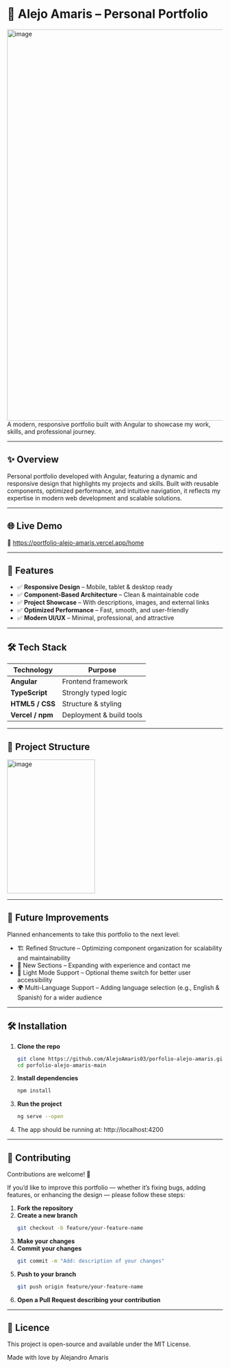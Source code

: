 # 🌟 Alejo Amaris – Personal Portfolio

<img width="1919" height="912" alt="image" src="https://github.com/user-attachments/assets/511c40c1-2990-4973-8d86-45c2971c5566" />
A modern, responsive portfolio built with Angular to showcase my work, skills, and professional journey.

---

## ✨ Overview  
Personal portfolio developed with Angular, featuring a dynamic and responsive design that highlights my projects and skills. Built with reusable components, optimized performance, and intuitive navigation, it reflects my expertise in modern web development and scalable solutions.

---

## 🌐 Live Demo
🔗 https://portfolio-alejo-amaris.vercel.app/home

---

## 🚀 Features  
- ✅ **Responsive Design** – Mobile, tablet & desktop ready  
- ✅ **Component-Based Architecture** – Clean & maintainable code  
- ✅ **Project Showcase** – With descriptions, images, and external links  
- ✅ **Optimized Performance** – Fast, smooth, and user-friendly  
- ✅ **Modern UI/UX** – Minimal, professional, and attractive

---

## 🛠 Tech Stack
| Technology  | Purpose |
|-------------|---------|
| **Angular** | Frontend framework |
| **TypeScript** | Strongly typed logic |
| **HTML5 / CSS** | Structure & styling |
| **Vercel / npm** | Deployment & build tools |

---

## 📂 Project Structure
<img width="205" height="312" alt="image" src="https://github.com/user-attachments/assets/ab2a55b8-da20-4701-b30d-b750b56fc3db" />

---

## 🔮 Future Improvements
Planned enhancements to take this portfolio to the next level:
- 🏗 Refined Structure – Optimizing component organization for scalability and maintainability
- 📄 New Sections – Expanding with experience and contact me
- 🌙 Light Mode Support – Optional theme switch for better user accessibility
- 🌍 Multi-Language Support – Adding language selection (e.g., English & Spanish) for a wider audience

---

## 🛠️ Installation

1. **Clone the repo**
   ```bash
   git clone https://github.com/AlejoAmaris03/porfolio-alejo-amaris.git
   cd porfolio-alejo-amaris-main

2. **Install dependencies**
   ```bash
   npm install

3. **Run the project**
   ```bash
   ng serve --open

4. The app should be running at: http://localhost:4200

---

## 🤝 Contributing
Contributions are welcome! 🎉  

If you’d like to improve this portfolio — whether it’s fixing bugs, adding features, or enhancing the design — please follow these steps:

1. **Fork the repository**  
2. **Create a new branch**
   ```bash
   git checkout -b feature/your-feature-name
   
3. **Make your changes**
4. **Commit your changes**
   ```bash
   git commit -m "Add: description of your changes"

5. **Push to your branch**
   ```bash
   git push origin feature/your-feature-name
   
6. **Open a Pull Request describing your contribution**

---

## 📄 Licence
This project is open-source and available under the MIT License.

Made with love by Alejandro Amaris

